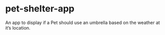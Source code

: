 # pet-shelter-app
An app to display if a Pet should use an umbrella based on the weather at it’s location.
